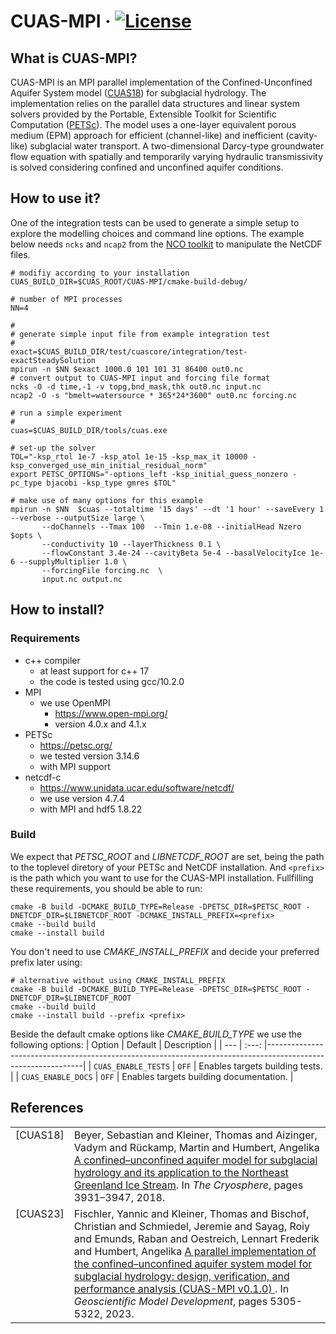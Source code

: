 # CUAS-MPI &middot; [![License](https://img.shields.io/badge/License-BSD%203--Clause-blue.svg)](https://opensource.org/licenses/BSD-3-Clause)
## What is CUAS-MPI?
CUAS-MPI is an MPI parallel implementation of the Confined-Unconfined Aquifer System model ([CUAS18](#ref-CUAS-2018)) for subglacial hydrology.
The implementation relies on the parallel data structures and linear system solvers provided by the Portable, Extensible Toolkit for Scientific Computation ([PETSc](https://petsc.org/)).
The model uses a one-layer equivalent porous medium (EPM) approach for efficient (channel-like) and inefficient (cavity-like) subglacial water transport.
A two-dimensional Darcy-type groundwater flow equation with spatially and temporarily varying hydraulic transmissivity is solved considering confined and unconfined aquifer conditions.

## How to use it?

One of the integration tests can be used to generate a simple setup to explore the modelling choices and command line options.
The example below needs `ncks` and `ncap2` from the [NCO toolkit](https://nco.sourceforge.net/) to manipulate the NetCDF files.

```
# modifiy according to your installation
CUAS_BUILD_DIR=$CUAS_ROOT/CUAS-MPI/cmake-build-debug/

# number of MPI processes
NN=4

#
# generate simple input file from example integration test
#
exact=$CUAS_BUILD_DIR/test/cuascore/integration/test-exactSteadySolution
mpirun -n $NN $exact 1000.0 101 101 31 86400 out0.nc
# convert output to CUAS-MPI input and forcing file format
ncks -O -d time,-1 -v topg,bnd_mask,thk out0.nc input.nc
ncap2 -O -s "bmelt=watersource * 365*24*3600" out0.nc forcing.nc

# run a simple experiment 
#
cuas=$CUAS_BUILD_DIR/tools/cuas.exe

# set-up the solver
TOL="-ksp_rtol 1e-7 -ksp_atol 1e-15 -ksp_max_it 10000 -ksp_converged_use_min_initial_residual_norm"
export PETSC_OPTIONS="-options_left -ksp_initial_guess_nonzero -pc_type bjacobi -ksp_type gmres $TOL"

# make use of many options for this example
mpirun -n $NN  $cuas --totaltime '15 days' --dt '1 hour' --saveEvery 1 --verbose --outputSize large \
       --doChannels --Tmax 100  --Tmin 1.e-08 --initialHead Nzero  $opts \
       --conductivity 10 --layerThickness 0.1 \
       --flowConstant 3.4e-24 --cavityBeta 5e-4 --basalVelocityIce 1e-6 --supplyMultiplier 1.0 \
       --forcingFile forcing.nc  \
       input.nc output.nc
```

## How to install?

### Requirements

- c++ compiler
  - at least support for c++ 17
  - the code is tested using gcc/10.2.0
- MPI
  - we use OpenMPI
    - https://www.open-mpi.org/
    - version 4.0.x and 4.1.x
- PETSc
  - https://petsc.org/
  - we tested version 3.14.6
  - with MPI support
- netcdf-c
  - https://www.unidata.ucar.edu/software/netcdf/
  - we use version 4.7.4
  - with MPI and hdf5 1.8.22

### Build

We expect that *PETSC_ROOT* and *LIBNETCDF_ROOT* are set, being the path to the toplevel diretory of your PETSc and NetCDF installation.
And `<prefix>` is the path which you want to use for the CUAS-MPI installation.
Fullfilling these requirements, you should be able to run:

```
cmake -B build -DCMAKE_BUILD_TYPE=Release -DPETSC_DIR=$PETSC_ROOT -DNETCDF_DIR=$LIBNETCDF_ROOT -DCMAKE_INSTALL_PREFIX=<prefix>
cmake --build build
cmake --install build
```
You don't need to use *CMAKE_INSTALL_PREFIX* and decide your preferred prefix later using:
```
# alternative without using CMAKE_INSTALL_PREFIX 
cmake -B build -DCMAKE_BUILD_TYPE=Release -DPETSC_DIR=$PETSC_ROOT -DNETCDF_DIR=$LIBNETCDF_ROOT
cmake --build build
cmake --install build --prefix <prefix>
```


Beside the default cmake options like *CMAKE_BUILD_TYPE* we use the following options:
| Option | Default | Description                                                                                                  |
| --- | :---: |--------------------------------------------------------------------------------------------------------------|
| `CUAS_ENABLE_TESTS` | `OFF` | Enables targets building tests. |
| `CUAS_ENABLE_DOCS` | `OFF` | Enables targets building documentation. |

## References

<table style="border:0px">
<tr>
    <td valign="top"><a name="ref-CUAS-2018"></a>[CUAS18]</td>
    <td>Beyer, Sebastian and Kleiner, Thomas and Aizinger, Vadym and Rückamp, Martin and Humbert, Angelika
    <a href=https://doi.org/10.5194/tc-12-3931-2018>
    A confined–unconfined aquifer model for subglacial hydrology and its application to the Northeast Greenland Ice Stream</a>.
    In <i>The Cryosphere</i>, pages 3931–3947, 2018.</td>
</tr>
<tr>
    <td valign="top"><a name="ref-CUAS-2023"></a>[CUAS23]</td>
    <td>Fischler, Yannic and Kleiner, Thomas and Bischof, Christian and Schmiedel, Jeremie and Sayag, Roiy and 
        Emunds, Raban and Oestreich, Lennart Frederik and Humbert, Angelika
    <a href=https://doi.org/10.5194/gmd-16-5305-2023>
    A parallel implementation of the confined–unconfined aquifer system model for subglacial hydrology: design, 
    verification, and performance analysis (CUAS-MPI v0.1.0) </a>.
    In <i>Geoscientific Model Development</i>, pages 5305-5322, 2023.</td>
</tr>
</table>
